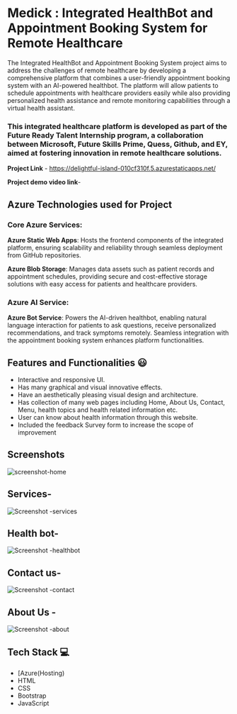 # Medick : Integrated HealthBot and Appointment Booking System for Remote Healthcare
The Integrated HealthBot and Appointment Booking System project aims to address the challenges of remote healthcare by developing a comprehensive platform 
that combines a user-friendly appointment booking system with an AI-powered healthbot. The platform will allow patients to schedule appointments with
healthcare providers easily while also providing personalized health assistance and remote monitoring capabilities through a virtual health assistant.
### This integrated healthcare platform is developed as part of the Future Ready Talent Internship program, a collaboration between Microsoft, Future Skills Prime, Quess, Github, and EY, aimed at fostering innovation in remote healthcare solutions.


**Project Link** - https://delightful-island-010cf310f.5.azurestaticapps.net/

**Project demo video link**- 

## Azure Technologies used for Project
 
### Core Azure Services:
**Azure Static Web Apps**: Hosts the frontend components of the integrated platform, ensuring scalability and reliability through seamless deployment from GitHub repositories.

**Azure Blob Storage**: Manages data assets such as patient records and appointment schedules, providing secure and cost-effective storage solutions with easy access for patients and healthcare providers.

### Azure AI Service:
**Azure Bot Service**: Powers the AI-driven healthbot, enabling natural language interaction for patients to ask questions, receive personalized recommendations, and track symptoms remotely. Seamless integration with the appointment booking system enhances platform functionalities.

## Features and Functionalities 😃

- Interactive and responsive UI.
- Has many graphical and visual innovative effects.
- Have an aesthetically pleasing visual design and architecture.
- Has collection of many web pages including Home, About Us, Contact, Menu, health topics and health related information etc.
- User can know about health information through this website.
- Included the feedback Survey form to increase the scope of improvement 


## Screenshots

![screenshot-home](https://github.com/AnushaPalukuri/project/assets/113781882/86eaaf5a-ce4a-440b-b9e0-0d9f637df1a4)

## Services-

![Screenshot -services](https://github.com/AnushaPalukuri/project/assets/113781882/6c685468-1f4d-41ef-adc3-b94b0592aa96)

## Health bot-

![Screenshot -healthbot](https://github.com/AnushaPalukuri/project/assets/113781882/6f7eec64-30e1-4fce-866f-ee26970575e1)

##  Contact us-

![Screenshot -contact](https://github.com/AnushaPalukuri/project/assets/113781882/cfda0771-5213-44c7-8486-f76848738984)

## About Us -

![Screenshot -about](https://github.com/AnushaPalukuri/project/assets/113781882/836bb5c8-987e-47a4-ade8-017c4a9ba3f9)

## Tech Stack 💻

- [Azure(Hosting)
- HTML
- CSS
- Bootstrap
- JavaScript
